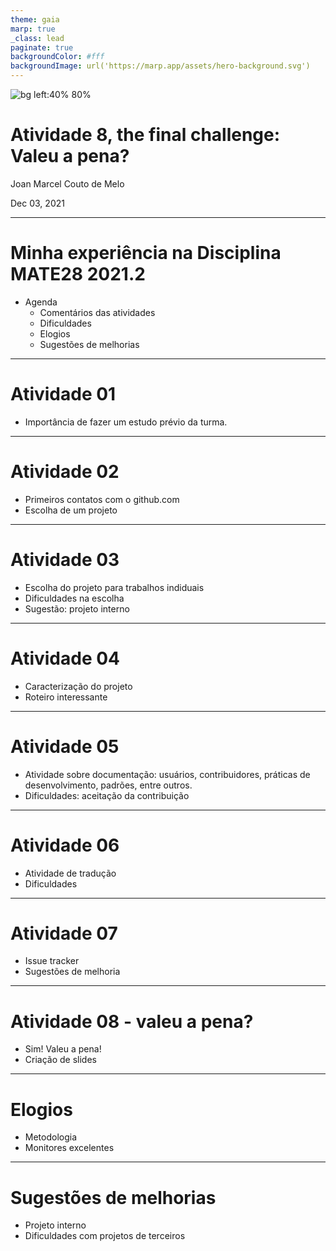 ```yaml
---
theme: gaia
marp: true
_class: lead
paginate: true
backgroundColor: #fff
backgroundImage: url('https://marp.app/assets/hero-background.svg')
---
```


![bg left:40% 80%](https://pgcomp.ufba.br/sites/pgcomp.ufba.br/files/logomarca_novo_template_-_sites_da_pos-graduacao_0.png)

# **Atividade 8, the final challenge: Valeu a pena?**

Joan Marcel Couto de Melo

Dec 03, 2021

---

# Minha experiência na Disciplina MATE28 2021.2

- Agenda
    - Comentários das atividades
    - Dificuldades
    - Elogios
    - Sugestões de melhorias


---

# Atividade 01

- Importância de fazer um estudo prévio da turma.

---

# Atividade 02
- Primeiros contatos com o github.com
- Escolha de um projeto

---

# Atividade 03
- Escolha do projeto para trabalhos indiduais
- Dificuldades na escolha
- Sugestão: projeto interno

---

# Atividade 04
- Caracterização do projeto
- Roteiro interessante

---

# Atividade 05
- Atividade sobre documentação: usuários, contribuidores, práticas de desenvolvimento, padrões, entre outros.
- Dificuldades: aceitação da contribuição

---

# Atividade 06
- Atividade de tradução
- Dificuldades

---

# Atividade 07
- Issue tracker
- Sugestões de melhoria

---

# Atividade 08 - valeu a pena?
- Sim! Valeu a pena!
- Criação de slides

---

# Elogios

- Metodologia
- Monitores excelentes

---

# Sugestões de melhorias
- Projeto interno
- Dificuldades com projetos de terceiros
